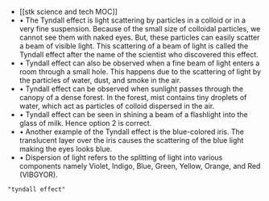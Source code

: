- [[stk science and tech MOC]]
- • The Tyndall effect is light scattering by particles in a colloid or in a very fine suspension. Because of the small size of colloidal particles, we cannot see them with naked eyes. But, these particles can easily scatter a beam of visible light. This scattering of a beam of light is called the Tyndall effect after the name of the scientist who discovered this effect.
 - • Tyndall effect can also be observed when a fine beam of light enters a room through a small hole. This happens due to the scattering of light by the particles of water, dust, and smoke in the air.
 - • Tyndall effect can be observed when sunlight passes through the canopy of a dense forest. In the forest, mist contains tiny droplets of water, which act as particles of colloid dispersed in the air.
 - • Tyndall effect can be seen in shining a beam of a flashlight into the glass of milk. Hence option 2 is correct.
 - • Another example of the Tyndall effect is the blue-colored iris. The translucent layer over the iris causes the scattering of the blue light making the eyes looks blue.
 - • Dispersion of light refers to the splitting of light into various components namely Violet, Indigo, Blue, Green, Yellow, Orange, and Red (VIBGYOR).

```query
"tyndall effect"
```